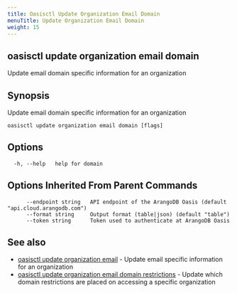 ```yaml
---
title: Oasisctl Update Organization Email Domain
menuTitle: Update Organization Email Domain
weight: 15
---
```

## oasisctl update organization email domain

Update email domain specific information for an organization

## Synopsis
Update email domain specific information for an organization

```
oasisctl update organization email domain [flags]
```

## Options
```
  -h, --help   help for domain
```

## Options Inherited From Parent Commands
```
      --endpoint string   API endpoint of the ArangoDB Oasis (default "api.cloud.arangodb.com")
      --format string     Output format (table|json) (default "table")
      --token string      Token used to authenticate at ArangoDB Oasis
```

## See also
* [oasisctl update organization email](update-organization-email.md)	 - Update email specific information for an organization
* [oasisctl update organization email domain restrictions](update-organization-email-domain-restrictions.md)	 - Update which domain restrictions are placed on accessing a specific organization

